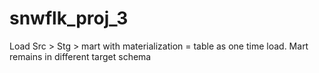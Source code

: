 # snwflk_proj_3
Load Src > Stg > mart with materialization = table as one time load.
Mart remains in different target schema
